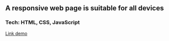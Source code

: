## A responsive web page is suitable for all devices

### Tech: HTML, CSS, JavaScript

[Link demo](https://theband-w3.netlify.app/)
